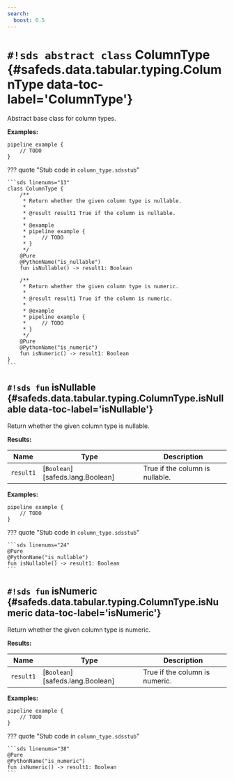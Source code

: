 ```yaml
---
search:
  boost: 0.5
---
```


# `#!sds abstract class` ColumnType {#safeds.data.tabular.typing.ColumnType data-toc-label='ColumnType'}

Abstract base class for column types.

**Examples:**

```sds
pipeline example {
    // TODO
}
```

??? quote "Stub code in `column_type.sdsstub`"

    ```sds linenums="13"
    class ColumnType {
        /**
         * Return whether the given column type is nullable.
         *
         * @result result1 True if the column is nullable.
         *
         * @example
         * pipeline example {
         *     // TODO
         * }
         */
        @Pure
        @PythonName("is_nullable")
        fun isNullable() -> result1: Boolean
    
        /**
         * Return whether the given column type is numeric.
         *
         * @result result1 True if the column is numeric.
         *
         * @example
         * pipeline example {
         *     // TODO
         * }
         */
        @Pure
        @PythonName("is_numeric")
        fun isNumeric() -> result1: Boolean
    }
    ```

## `#!sds fun` isNullable {#safeds.data.tabular.typing.ColumnType.isNullable data-toc-label='isNullable'}

Return whether the given column type is nullable.

**Results:**

| Name | Type | Description |
|------|------|-------------|
| `result1` | [`Boolean`][safeds.lang.Boolean] | True if the column is nullable. |

**Examples:**

```sds
pipeline example {
    // TODO
}
```

??? quote "Stub code in `column_type.sdsstub`"

    ```sds linenums="24"
    @Pure
    @PythonName("is_nullable")
    fun isNullable() -> result1: Boolean
    ```

## `#!sds fun` isNumeric {#safeds.data.tabular.typing.ColumnType.isNumeric data-toc-label='isNumeric'}

Return whether the given column type is numeric.

**Results:**

| Name | Type | Description |
|------|------|-------------|
| `result1` | [`Boolean`][safeds.lang.Boolean] | True if the column is numeric. |

**Examples:**

```sds
pipeline example {
    // TODO
}
```

??? quote "Stub code in `column_type.sdsstub`"

    ```sds linenums="38"
    @Pure
    @PythonName("is_numeric")
    fun isNumeric() -> result1: Boolean
    ```
